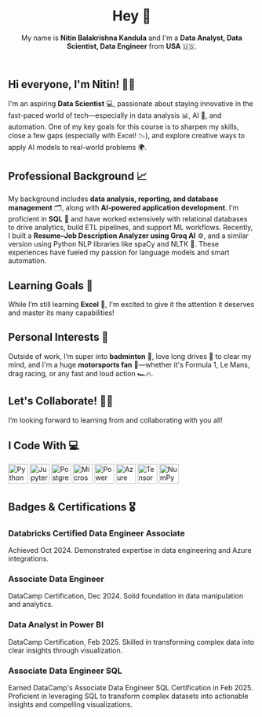   <!-- Introduction Section -->
  <header>
    <h1>Hey 👋</h1>
    <p>
      My name is <strong>Nitin Balakrishna Kandula</strong> and I'm a <strong>Data Analyst, Data Scientist, Data Engineer</strong> from <strong>USA</strong> 🇺🇸.
    </p>
  </header>

  <!-- Welcome Section -->
  <section>
    <h1>Hi everyone, I'm Nitin! 👋✨</h1>
    <p>
      I'm an aspiring <strong>Data Scientist</strong> 💻, passionate about staying innovative in the fast-paced world of tech—especially in data analysis 📊, AI 🤖, and automation. One of my key goals for this course is to sharpen my skills, close a few gaps (especially with Excel! 📉), and explore creative ways to apply AI models to real-world problems 🌍.
    </p>
  </section>

  <!-- Professional Background Section -->
  <section>
    <h2>Professional Background 📈</h2>
    <p>
      My background includes <strong>data analysis, reporting, and database management</strong> 🗂️, along with <strong>AI-powered application development</strong>. I’m proficient in <strong>SQL</strong> 🧠 and have worked extensively with relational databases to drive analytics, build ETL pipelines, and support ML workflows. Recently, I built a <strong>Resume–Job Description Analyzer using Groq AI</strong> ⚙️, and a similar version using Python NLP libraries like spaCy and NLTK 🐍. These experiences have fueled my passion for language models and smart automation.
    </p>
  </section>

  <!-- Learning Goals Section -->
  <section>
    <h2>Learning Goals 🚀</h2>
    <p>
      While I’m still learning <strong>Excel</strong> 📘, I'm excited to give it the attention it deserves and master its many capabilities!
    </p>
  </section>

  <!-- Personal Interests Section -->
  <section>
    <h2>Personal Interests 🎉</h2>
    <p>
      Outside of work, I’m super into <strong>badminton</strong> 🏸, love long drives 🚗 to clear my mind, and I'm a huge <strong>motorsports fan</strong> 🏁—whether it's Formula 1, Le Mans, drag racing, or any fast and loud action 🏎️🔥.
    </p>
  </section>

  <!-- Collaboration Callout Section -->
  <section>
    <h2>Let's Collaborate! 🤝💡</h2>
    <p>
      I’m looking forward to learning from and collaborating with you all!
    </p>
  </section>

  <!-- Tech Stack Section -->
  <section>
    <h2>I Code With 💻</h2>
    <div class="tech-icons">
      <img src="https://cdn.jsdelivr.net/gh/devicons/devicon/icons/python/python-original.svg" height="40" alt="Python Logo">
      <img src="https://cdn.jsdelivr.net/gh/devicons/devicon/icons/jupyter/jupyter-original.svg" height="40" alt="Jupyter Logo">
      <img src="https://cdn.jsdelivr.net/gh/devicons/devicon/icons/postgresql/postgresql-original.svg" height="40" alt="PostgreSQL Logo">
      <img src="https://cdn.jsdelivr.net/gh/devicons/devicon/icons/microsoftsqlserver/microsoftsqlserver-plain.svg" height="40" alt="Microsoft SQL Server Logo">
      <img src="https://cdn.jsdelivr.net/gh/devicons/devicon/icons/powerbi/powerbi-original.svg" height="40" alt="Power BI Logo">
      <img src="https://cdn.jsdelivr.net/gh/devicons/devicon/icons/azure/azure-original.svg" height="40" alt="Azure Logo">
      <img src="https://cdn.jsdelivr.net/gh/devicons/devicon/icons/tensorflow/tensorflow-original.svg" height="40" alt="TensorFlow Logo">
      <img src="https://cdn.jsdelivr.net/gh/devicons/devicon/icons/numpy/numpy-original.svg" height="40" alt="NumPy Logo">
    </div>
  </section>

  <!-- Badges & Certifications Section -->
  <section>
    <h2>Badges &amp; Certifications 🎖️</h2>
    <div class="badges">
      <!-- Certification 1 -->
      <div class="badge-item">
        <h3>Databricks Certified Data Engineer Associate</h3>
        <p>Achieved Oct 2024. Demonstrated expertise in data engineering and Azure integrations.</p>
      </div>
      <!-- Certification 2 -->
      <div class="badge-item">
        <h3>Associate Data Engineer</h3>
        <p>DataCamp Certification, Dec 2024. Solid foundation in data manipulation and analytics.</p>
      </div>
      <!-- Certification 3 -->
      <div class="badge-item">
        <h3>Data Analyst in Power BI</h3>
        <p>DataCamp Certification, Feb 2025. Skilled in transforming complex data into clear insights through visualization.</p>
      </div>
      <!-- Certification 4 -->
      <div class="badge-item">
        <h3>Associate Data Engineer SQL</h3>
        <p>Earned DataCamp's Associate Data Engineer SQL Certification in Feb 2025. Proficient in leveraging SQL to transform complex datasets into actionable insights and compelling visualizations.</p>
      </div>
    </div>
  </section>
</body>
</html>

